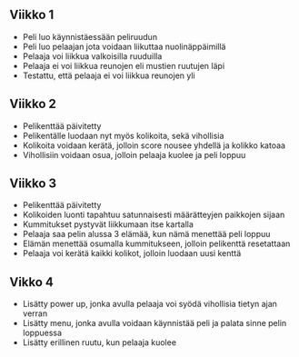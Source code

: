 ## Viikko 1
- Peli luo käynnistäessään peliruudun
- Peli luo pelaajan jota voidaan liikuttaa nuolinäppäimillä
- Pelaaja voi liikkua valkoisilla ruuduilla
- Pelaaja ei voi liikkua reunojen eli mustien ruutujen läpi
- Testattu, että pelaaja ei voi liikkua reunojen yli

## Viikko 2
- Pelikenttää päivitetty
- Pelikentälle luodaan nyt myös kolikoita, sekä vihollisia
- Kolikoita voidaan kerätä, jolloin score nousee yhdellä ja kolikko katoaa
- Vihollisiin voidaan osua, jolloin pelaaja kuolee ja peli loppuu

## Viikko 3
- Pelikenttää päivitetty
- Kolikoiden luonti tapahtuu satunnaisesti määrätteyjen paikkojen sijaan
- Kummitukset pystyvät liikkumaan itse kartalla
- Pelaaja saa pelin alussa 3 elämää, kun nämä menettää peli loppuu
- Elämän menettää osumalla kummitukseen, jolloin pelikenttä resetattaan
- Pelaaja voi kerätä kaikki kolikot, jolloin luodaan uusi kenttä

## Vikko 4
- Lisätty power up, jonka avulla pelaaja voi syödä vihollisia tietyn ajan verran
- Lisätty menu, jonka avulla voidaan käynnistää peli ja palata sinne pelin loppuessa
- Lisätty erillinen ruutu, kun pelaaja kuolee
